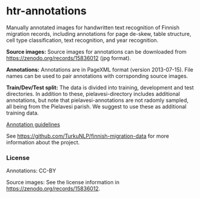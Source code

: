 # htr-annotations

Manually annotated images for handwritten text recognition of Finnish migration records, including annotations for page de-skew, table structure, cell type classification, text recognition, and year recognition. 

**Source images:** Source images for annotations can be downloaded from https://zenodo.org/records/15836012 (jpg format).

**Annotations:** Annotations are in PageXML format (version 2013-07-15). File names can be used to pair annotations with corrsponding source images.

**Train/Dev/Test split:** The data is divided into training, development and test directories. In addition to these, pielavesi-directory includes additional annotations, but note that pielavesi-annotations are not radomly sampled, all being from the Pielavesi parish. We suggest to use these as additional training data.

[Annotation guidelines](https://github.com/TurkuNLP/htr-annotations/blob/main/annotation-guidelines.pdf)

See https://github.com/TurkuNLP/finnish-migration-data for more information about the project.

### License

Annotations: CC-BY

Source images: See the license information in https://zenodo.org/records/15836012.

